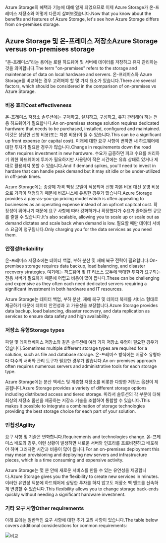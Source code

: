 <span data-ttu-id="add2a-101">Azure Storage의 혜택과 기능에 대해 알게 되었으므로 이제 Azure Storage가 온-프레미스 저장소와 어떻게 다른지 살펴보겠습니다.</span><span class="sxs-lookup"><span data-stu-id="add2a-101">Now that you know about the benefits and features of Azure Storage, let's see how Azure Storage differs from on-premises storage.</span></span>

## <a name="azure-storage-versus-on-premises-storage"></a><span data-ttu-id="add2a-102">Azure Storage 및 온-프레미스 저장소</span><span class="sxs-lookup"><span data-stu-id="add2a-102">Azure Storage versus on-premises storage</span></span>

<span data-ttu-id="add2a-103">“온-프레미스”라는 용어는 로컬 하드웨어 및 서버에 데이터를 저장하고 유지 관리하는 것을 의미합니다.</span><span class="sxs-lookup"><span data-stu-id="add2a-103">The term "on-premises" refers to the storage and maintenance of data on local hardware and servers.</span></span> <span data-ttu-id="add2a-104">온-프레미스와 Azure Storage를 비교하는 경우 고려해야 할 몇 가지 요소가 있습니다.</span><span class="sxs-lookup"><span data-stu-id="add2a-104">There are several factors, which should be considered in the comparison of on-premises vs Azure Storage.</span></span>

### <a name="cost-effectiveness"></a><span data-ttu-id="add2a-105">비용 효과</span><span class="sxs-lookup"><span data-stu-id="add2a-105">Cost effectiveness</span></span>
<span data-ttu-id="add2a-106">온-프레미스 저장소 솔루션에는 구매하고, 설치하고, 구성하고, 유지 관리해야 하는 전용 하드웨어가 필요합니다.</span><span class="sxs-lookup"><span data-stu-id="add2a-106">An on-premises storage solution requires dedicated hardware that needs to be purchased, installed, configured and maintained.</span></span> <span data-ttu-id="add2a-107">이것은 상당한 선행 비용(또는 자본 비용)이 될 수 있습니다.</span><span class="sxs-lookup"><span data-stu-id="add2a-107">This can be a significant up front expense (or capital cost).</span></span> <span data-ttu-id="add2a-108">미래에 대한 요구 사항이 변하면 새 하드웨어에 대한 투자가 필요한 경우가 많습니다.</span><span class="sxs-lookup"><span data-stu-id="add2a-108">Change in requirements down the road often requires investment in new hardware.</span></span> <span data-ttu-id="add2a-109">수요가 급증하면 피크 수요를 처리하기 위한 하드웨어에 투자가 필요하지만 사용량이 적은 시간에는 유휴 상태로 있거나 제대로 활용되지 못할 수 있습니다.</span><span class="sxs-lookup"><span data-stu-id="add2a-109">And if demand spikes, you'll need to invest in hardare that can handle peak demand but it may sit idle or be under-utilized in off-peak times.</span></span>

<span data-ttu-id="add2a-110">Azure Storage에는 종량제 가격 책정 모델이 적용되어 선행 자본 비용 대신 운영 비용으로 가격이 책정되기 때문에 비즈니스에 유용한 경우가 많습니다.</span><span class="sxs-lookup"><span data-stu-id="add2a-110">Azure Storage provides a pay-as-you-go pricing model which is often appealing to businesses as an operating expense instead of an upfront capitcal cost.</span></span> <span data-ttu-id="add2a-111">확장성이 뛰어나기 때문에 요구 사항에 따라 강화하거나 확장했다가 수요가 줄어들면 규모를 줄일 수 있습니다.</span><span class="sxs-lookup"><span data-stu-id="add2a-111">It's also scalable, allowing you to scale up or scale out as demand dictates and scale back when demand is low.</span></span> <span data-ttu-id="add2a-112">필요할 때만 데이터 서비스 요금이 청구됩니다.</span><span class="sxs-lookup"><span data-stu-id="add2a-112">Only charging you for the data services as you need them.</span></span>

### <a name="reliability"></a><span data-ttu-id="add2a-113">안정성</span><span class="sxs-lookup"><span data-stu-id="add2a-113">Reliability</span></span> 
<span data-ttu-id="add2a-114">온-프레미스 저장소에는 데이터 백업, 부하 분산 및 재해 복구 전략이 필요합니다.</span><span class="sxs-lookup"><span data-stu-id="add2a-114">On-premises storage requires data backup, load balancing, and disaster recovery strategies.</span></span> <span data-ttu-id="add2a-115">여기에는 하드웨어 및 IT 리소스 모두에 막대한 투자가 요구되는 전용 서버가 필요하기 때문에 어렵고 비용이 많이 듭니다.</span><span class="sxs-lookup"><span data-stu-id="add2a-115">These can be challenging and expensive as they often each need dedicated servers requiring a significant investment in both hardware and IT resources.</span></span>

<span data-ttu-id="add2a-116">Azure Storage는 데이터 백업, 부하 분산, 재해 복구 및 데이터 복제를 서비스 형태로 제공하기 때문에 데이터 안전성과 고 가용성을 보장합니다.</span><span class="sxs-lookup"><span data-stu-id="add2a-116">Azure Storage provides data backup, load balancing, disaster recovery, and data replication as services to ensure data safety and high availability.</span></span>

### <a name="storage-types"></a><span data-ttu-id="add2a-117">저장소 유형</span><span class="sxs-lookup"><span data-stu-id="add2a-117">Storage types</span></span>
<span data-ttu-id="add2a-118">파일 및 데이터베이스 저장소와 같은 솔루션에 여러 가지 저장소 유형이 필요한 경우가 있습니다.</span><span class="sxs-lookup"><span data-stu-id="add2a-118">Sometimes multiple different storage types are required for a solution, such as file and database storage.</span></span> <span data-ttu-id="add2a-119">온-프레미스 방식에는 저장소 유형마다 다수의 서버와 관리 도구가 필요한 경우가 많습니다.</span><span class="sxs-lookup"><span data-stu-id="add2a-119">An on-premises approach often requires numerous servers and administrative tools for each storage type.</span></span>

<span data-ttu-id="add2a-120">Azure Storage에는 분산 액세스 및 계층형 저장소를 비롯한 다양한 저장소 옵션이 제공됩니다.</span><span class="sxs-lookup"><span data-stu-id="add2a-120">Azure Storage provides a variety of different storage options including distributed access and tiered storage.</span></span> <span data-ttu-id="add2a-121">따라서 솔루션의 각 부분에 대해 최상의 저장소 옵션을 제공하는 저장소 기술을 조합하여 통합할 수 있습니다.</span><span class="sxs-lookup"><span data-stu-id="add2a-121">This makes it possible to integrate a combination of storage technologies providing the best storage choice for each part of your solution.</span></span>

### <a name="agility"></a><span data-ttu-id="add2a-122">민첩성</span><span class="sxs-lookup"><span data-stu-id="add2a-122">Agility</span></span>
<span data-ttu-id="add2a-123">요구 사항 및 기술은 변화합니다.</span><span class="sxs-lookup"><span data-stu-id="add2a-123">Requirements and technologies change.</span></span> <span data-ttu-id="add2a-124">온-프레미스 배포의 경우, 이런 상황이 발생하면 새로운 서버와 인프라를 프로비전하고 배포해야 하며 그러자면 시간과 비용이 많이 듭니다.</span><span class="sxs-lookup"><span data-stu-id="add2a-124">For an on-premises deployment this may mean provisioning and deploying new servers and infrastructure pieces, which is a time consuming and expensive activity.</span></span>

<span data-ttu-id="add2a-125">Azure Storage는 몇 분 안에 새로운 서비스를 만들 수 있는 유연성을 제공합니다.</span><span class="sxs-lookup"><span data-stu-id="add2a-125">Azure Storage gives you the flexibility to create new services in minutes.</span></span> <span data-ttu-id="add2a-126">이러한 유연성 덕분에 하드웨어에 상당한 투자를 하지 않고도 저장소 백 엔드를 신속하게 변경할 수 있습니다.</span><span class="sxs-lookup"><span data-stu-id="add2a-126">This flexibility allows you to change storage back-ends quickly without needing a significant hardware investment.</span></span>

### <a name="other-requirements"></a><span data-ttu-id="add2a-127">기타 요구 사항</span><span class="sxs-lookup"><span data-stu-id="add2a-127">Other requirements</span></span>
<span data-ttu-id="add2a-128">아래 표에는 일반적인 요구 사항에 대한 추가 고려 사항이 있습니다.</span><span class="sxs-lookup"><span data-stu-id="add2a-128">The table below covers additional considerations for common requirements:</span></span>

![비교](../media-draft/Comparison.png)
